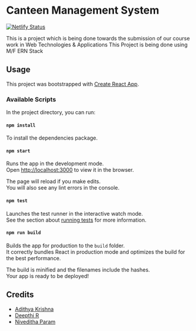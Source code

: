 # Canteen Management System

[![Netlify Status](https://api.netlify.com/api/v1/badges/7f1b5e65-5833-4007-8c5a-3eac3ce1167f/deploy-status)](https://app.netlify.com/sites/jit-canteen-landing/deploys)

This is a project which is being done towards the submission of our course work in Web Technologies & Applications
This Project is being done using M/F ERN Stack
## Usage

This project was bootstrapped with [Create React App](https://github.com/facebook/create-react-app).

### Available Scripts

In the project directory, you can run:

#### `npm install`
To install the dependencies package.

#### `npm start`

Runs the app in the development mode.<br>
Open [http://localhost:3000](http://localhost:3000) to view it in the browser.

The page will reload if you make edits.<br>
You will also see any lint errors in the console.

#### `npm test`

Launches the test runner in the interactive watch mode.<br>
See the section about [running tests](https://facebook.github.io/create-react-app/docs/running-tests) for more information.

#### `npm run build`

Builds the app for production to the `build` folder.<br>
It correctly bundles React in production mode and optimizes the build for the best performance.

The build is minified and the filenames include the hashes.<br>
Your app is ready to be deployed!

## Credits

- [Adithya Krishna](https://www.linkedin.com/in/adiiikris/)
- [Deepthi R](https://www.linkedin.com/in/deepthiravichandra/)
- [Niveditha Param](https://www.linkedin.com/in/nivedaparam/)
